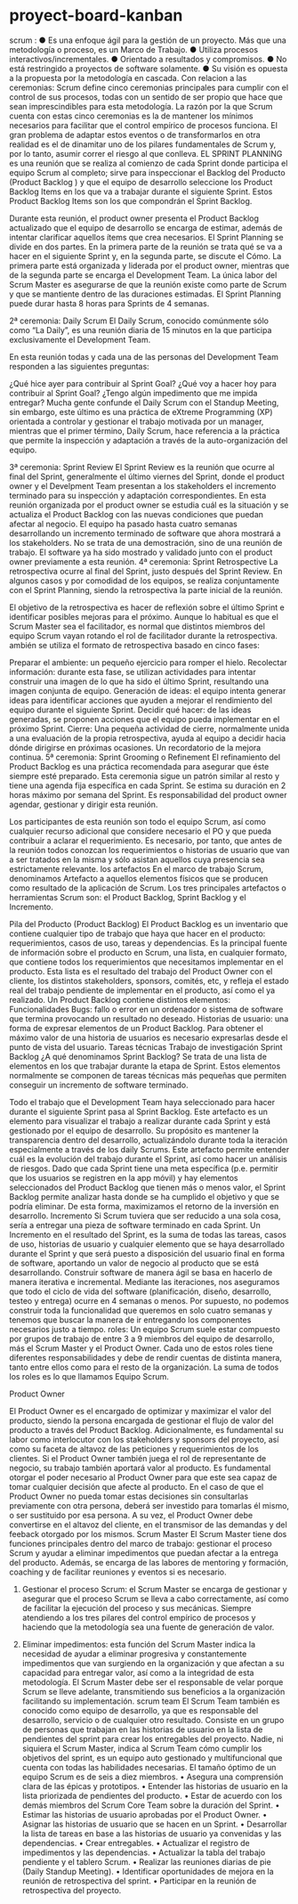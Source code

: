 # proyect-board-kanban
scrum :
● Es una enfoque ágil para la gestión de un proyecto. Más que una
metodología o proceso, es un Marco de Trabajo.
● Utiliza procesos interactivos/incrementales.
● Orientado a resultados y compromisos.
● No está restringido a proyectos de software solamente.
● Su visión es opuesta a la propuesta por la metodología en
cascada.
Con relacion a las ceremonias: 
Scrum define cinco ceremonias principales para cumplir con el control de sus procesos, todas con un sentido de ser propio que hace que sean imprescindibles para esta metodología.
La razón por la que Scrum cuenta con estas cinco ceremonias es la de mantener los mínimos necesarios para facilitar que el control empírico de procesos funciona. El gran problema de adaptar estos eventos o de transformarlos en otra realidad es el de dinamitar uno de los pilares fundamentales de Scrum y, por lo tanto, asumir correr el riesgo al que conlleva.
EL SPRINT  PLANNING
 es una reunión que se realiza al comienzo de cada Sprint donde participa el equipo Scrum al completo; sirve para inspeccionar el Backlog del Producto (Product Backlog ) y que el equipo de desarrollo seleccione los Product Backlog Items en los que va a trabajar durante el siguiente Sprint. Estos Product Backlog Items son los que compondrán el Sprint Backlog.

Durante esta reunión, el product owner presenta el Product Backlog actualizado que el equipo de desarrollo se encarga de estimar, además de intentar clarificar aquellos ítems que crea necesarios.
El Sprint Planning se divide en dos partes. En la primera parte de la reunión se trata qué se va a hacer en el siguiente Sprint y, en la segunda parte, se discute el Cómo. La primera parte está organizada y liderada por el product owner, mientras que de la segunda parte se encarga el Development Team. La única labor del Scrum Master es asegurarse de que la reunión existe como parte de Scrum y que se mantiente dentro de las duraciones estimadas.
El Sprint Planning puede durar hasta 8 horas para Sprints de 4 semanas.

2ª ceremonia: Daily Scrum
El Daily Scrum, conocido comúnmente sólo como “La Daily”, es una reunión diaria de 15 minutos en la que participa exclusivamente el Development Team.

En esta reunión todas y cada una de las personas del Development Team responden a las siguientes preguntas:

¿Qué hice ayer para contribuir al Sprint Goal?
¿Qué voy a hacer hoy para contribuir al Sprint Goal?
¿Tengo algún impedimento que me impida entregar?
Mucha gente confunde el Daily Scrum con el Standup Meeting, sin embargo, este último es una práctica de eXtreme Programming (XP) orientada a controlar y gestionar el trabajo motivada por un manager, mientras que el primer término, Daily Scrum, hace referencia a la práctica que permite la inspección y adaptación a través de la auto-organización del equipo.

3ª ceremonia: Sprint Review
El Sprint Review es la reunión que ocurre al final del Sprint, generalmente el último viernes del Sprint, donde el product owner y el Develpment Team presentan a los stakeholders el incremento terminado para su inspección y adaptación correspondientes. En esta reunión organizada por el product owner se estudia cuál es la situación y se actualiza el Product Backlog con las nuevas condiciones que puedan afectar al negocio.
El equipo ha pasado hasta cuatro semanas desarrollando un incremento terminado de software que ahora mostrará a los stakeholders. No se trata de una demostración, sino de una reunión de trabajo. El software ya ha sido mostrado y validado junto con el product owner previamente a esta reunión.
4ª ceremonia: Sprint Retrospective
La retrospectiva ocurre al final del Sprint, justo después del Sprint Review. En algunos casos y por comodidad de los equipos, se realiza conjuntamente con el Sprint Planning, siendo la retrospectiva la parte inicial de la reunión.

El objetivo de la retrospectiva es hacer de reflexión sobre el último Sprint e identificar posibles mejoras para el próximo. Aunque lo habitual es que el Scrum Master sea el facilitador, es normal que distintos miembros del equipo Scrum vayan rotando el rol de facilitador durante la retrospectiva.
ambién se utiliza el formato de retrospectiva basado en cinco fases:

Preparar el ambiente: un pequeño ejercicio para romper el hielo.
Recolectar información: durante esta fase, se utilizan actividades para intentar construir una imagen de lo que ha sido el último Sprint, resultando una imagen conjunta de equipo.
Generación de ideas: el equipo intenta generar ideas para identificar acciones que ayuden a mejorar el rendimiento del equipo durante el siguiente Sprint.
Decidir qué hacer: de las ideas generadas, se proponen acciones que el equipo pueda implementar en el próximo Sprint.
Cierre: Una pequeña actividad de cierre, normalmente unida a una evaluación de la propia retrospectiva, ayuda al equipo a decidir hacia dónde dirigirse en próximas ocasiones. Un recordatorio de la mejora continua.
5ª ceremonia: Sprint Grooming o Refinement
El refinamiento del Product Backlog es una práctica recomendada para asegurar que éste siempre esté preparado. Esta ceremonia sigue un patrón similar al resto y tiene una agenda fija específica en cada Sprint. Se estima su duración en 2 horas máximo por semana del Sprint. Es responsabilidad del product owner agendar, gestionar y dirigir esta reunión.

Los participantes de esta reunión son todo el equipo Scrum, así como cualquier recurso adicional que considere necesario el PO y que pueda contribuir a aclarar el requerimiento. Es necesario, por tanto, que antes de la reunión todos conozcan los requerimientos o historias de usuario que van a ser tratados en la misma y sólo asistan aquellos cuya presencia sea estrictamente relevante.
los artefactos En el marco de trabajo Scrum, denominamos Artefacto a aquellos elementos físicos que se producen como resultado de la aplicación de Scrum. Los tres principales artefactos o herramientas Scrum son: el Product Backlog, Sprint Backlog y el Incremento.

Pila del Producto (Product Backlog) 
El Product Backlog es un inventario que contiene cualquier tipo de trabajo que haya que hacer en el producto: requerimientos, casos de uso, tareas y dependencias. Es la principal fuente de información sobre el producto en Scrum, una lista, en cualquier formato, que contiene todos los requerimientos que necesitamos implementar en el producto. Esta lista es el resultado del trabajo del Product Owner con el cliente, los distintos stakeholders, sponsors, comités, etc, y refleja el estado real del trabajo pendiente de implementar en el producto, así como el ya realizado. 
Un Product Backlog contiene distintos elementos:
Funcionalidades
Bugs: fallo o error en un ordenador o sistema de software que termina provocando un resultado no deseado.
Historias de usuario: una forma de expresar elementos de un Product Backlog. Para obtener el máximo valor de una historia de usuarios es necesario expresarlas desde el punto de vista del usuario.
Tareas técnicas
Trabajo de investigación
Sprint Backlog
¿A qué denominamos Sprint Backlog? Se trata de una lista de elementos en los que trabajar durante la etapa de Sprint. Estos elementos normalmente se componen de tareas técnicas más pequeñas que permiten conseguir un incremento de software terminado.

Todo el trabajo que el Development Team haya seleccionado para hacer durante el siguiente Sprint pasa al Sprint Backlog. Este artefacto es un elemento para visualizar el trabajo a realizar durante cada Sprint y está gestionado por el equipo de desarrollo. Su propósito es mantener la transparencia dentro del desarrollo, actualizándolo durante toda la iteración especialmente a través de los daily Scrums.
Este artefacto permite entender cuál es la evolución del trabajo durante el Sprint, así como hacer un análisis de riesgos. Dado que cada Sprint tiene una meta específica (p.e. permitir que los usuarios se registren en la app móvil) y hay elementos seleccionados del Product Backlog que tienen más o menos valor, el Sprint Backlog permite analizar hasta donde se ha cumplido el objetivo y que se podría eliminar. De esta forma, maximizamos el retorno de la inversión en desarrollo.
Incremento
Si Scrum tuviera que ser reducido a una sola cosa, sería a entregar una pieza de software terminado en cada Sprint. Un Incremento en el resultado del Sprint, es la suma de todas las tareas, casos de uso, historias de usuario y cualquier elemento que se haya desarrollado durante el Sprint y que será puesto a disposición del usuario final en forma de software, aportando un valor de negocio al producto que se está desarrollando.
Construir software de manera ágil se basa en hacerlo de manera iterativa e incremental. Mediante las iteraciones, nos aseguramos que todo el ciclo de vida del software (planificación, diseño, desarrollo, testeo y entrega) ocurre en 4 semanas o menos. Por supuesto, no podemos construir toda la funcionalidad que queremos en solo cuatro semanas y tenemos que buscar la manera de ir entregando los componentes necesarios justo a tiempo.
roles:
Un equipo Scrum suele estar compuesto por grupos de trabajo de entre 3 a 9 miembros del equipo de desarrollo, más el Scrum Master y el Product Owner. Cada uno de estos roles tiene diferentes responsabilidades y debe de rendir cuentas de distinta manera, tanto entre ellos como para el resto de la organización. La suma de todos los roles es lo que llamamos Equipo Scrum.


Product Owner

El Product Owner es el encargado de optimizar y maximizar el valor del producto, siendo la persona encargada de gestionar el flujo de valor del producto a través del Product Backlog. Adicionalmente, es fundamental su labor como interlocutor con los stakeholders y sponsors del proyecto, así como su faceta de altavoz de las peticiones y requerimientos de los clientes. Si el Product Owner también juega el rol de representante de negocio, su trabajo también aportará valor al producto.
Es fundamental otorgar el poder necesario al Product Owner para que este sea capaz de tomar cualquier decisión que afecte al producto. En el caso de que el Product Owner no pueda tomar estas decisiones sin consultarlas previamente con otra persona, deberá ser investido para tomarlas él mismo, o ser sustituido por esa persona. A su vez, el Product Owner debe convertirse en el altavoz del cliente, en el transmisor de las demandas y del feeback otorgado por los mismos.
Scrum Master
El Scrum Master tiene dos funciones principales dentro del marco de trabajo: gestionar el proceso Scrum y ayudar a eliminar impedimentos que puedan afectar a la entrega del producto. Además, se encarga de las labores de mentoring y formación, coaching y de facilitar reuniones y eventos si es necesario.
1.    Gestionar el proceso Scrum: el Scrum Master se encarga de gestionar y asegurar que el proceso Scrum se lleva a cabo correctamente, así como de facilitar la ejecución del proceso y sus mecánicas. Siempre atendiendo a los tres pilares del control empírico de procesos y haciendo que la metodología sea una fuente de generación de valor.

2.    Eliminar impedimentos: esta función del Scrum Master indica la necesidad de ayudar a eliminar progresiva y constantemente impedimentos que van surgiendo en la organización y que afectan a su capacidad para entregar valor, así como a la integridad de esta metodología. El Scrum Master debe ser el responsable de velar porque Scrum se lleve adelante, transmitiendo sus beneficios a la organización facilitando su implementación.
scrum team
El Scrum Team también es conocido como equipo de desarrollo, ya que es responsable del desarrollo, servicio o de cualquier otro resultado. Consiste en un grupo de personas que trabajan en las historias de usuario en la lista de pendientes del sprint para crear los entregables del proyecto. Nadie, ni siquiera el Scrum Master, indica al Scrum Team cómo cumplir los objetivos del sprint, es un equipo auto gestionado y multifuncional que cuenta con todas las habilidades necesarias. El tamaño óptimo de un equipo Scrum es de seis a diez miembros.
• Asegura una comprensión clara de las épicas y prototipos.
• Entender las historias de usuario en la lista priorizada de pendientes del producto.
• Estar de acuerdo con los demás miembros del Scrum Core Team sobre la duración del Sprint.
• Estimar las historias de usuario aprobadas por el Product Owner.
• Asignar las historias de usuario que se hacen en un Sprint.
• Desarrollar la lista de tareas en base a las historias de usuario ya convenidas y las dependencias.
• Crear entregables.
• Actualizar el registro de impedimentos y las dependencias.
• Actualizar la tabla del trabajo pendiente y el tablero Scrum.
• Realizar las reuniones diarias de pie (Daily Standup Meeting).
• Identificar oportunidades de mejora en la reunión de retrospectiva del sprint.
• Participar en la reunión de retrospectiva del proyecto.
